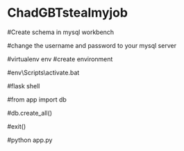 # ChadGBTstealmyjob

#Create schema in mysql workbench

#change the username and password to your mysql server

#virtualenv env #create environment

#env\Scripts\activate.bat

#flask shell

#from app import db

#db.create_all()

#exit()

#python app.py
